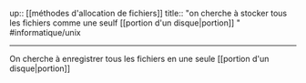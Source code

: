 up:: [[méthodes d'allocation de fichiers]]
title:: "on cherche à stocker tous les fichiers comme une seulf [[portion d'un disque|portion]] "
#informatique/unix 

---

On cherche à enregistrer tous les fichiers en une seule [[portion d'un disque|portion]] 
